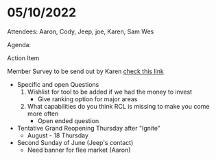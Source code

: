# 05/10/2022

Attendees: Aaron, Cody, Jeep, joe, Karen, Sam Wes

Agenda:

Action Item

Member Survey to be send out by Karen [check this link](https://docs.google.com/document/d/1ikF-wVQvC8wvXTKjVWZsIS05JDAezTfanmcPtfZ6kTY/edit)



* Specific and open Questions
  1. Wishlist for tool to be added if we had the money to invest
     * Give ranking option for major areas
  2. What capabilities do you think RCL is missing to make you come more often
     * Open ended question
* Tentative Grand Reopening Thursday after "Ignite"
  * August - 18 Thursday
* Second Sunday of June (Jeep's contact)
  * Need banner for flee market (Aaron)
